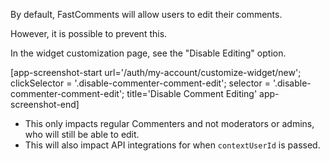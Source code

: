 By default, FastComments will allow users to edit their comments.

However, it is possible to prevent this.

In the widget customization page, see the "Disable Editing" option.

[app-screenshot-start url='/auth/my-account/customize-widget/new'; clickSelector = '.disable-commenter-comment-edit'; selector = '.disable-commenter-comment-edit'; title='Disable Comment Editing' app-screenshot-end]

- This only impacts regular Commenters and not moderators or admins, who will still be able to edit.
- This will also impact API integrations for when `contextUserId` is passed. 
